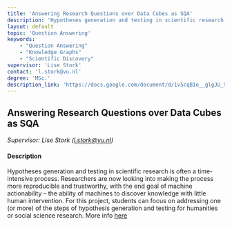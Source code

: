 ```yaml
---
title: 'Answering Research Questions over Data Cubes as SQA'
description: 'Hypotheses generation and testing in scientific research is often a time-intensive process. This project revolves around making the process more reproducible and trustworthy, with the end goal of machine actionability – the ability of machines to discover knowledge with little human intervention. '
layout: default
topic: 'Question Answering'
keywords:
    - "Question Answering"
    - "Knowledge Graphs"
    - "Scientific Discovery"
supervisor: 'Lise Stork'
contact: 'l.stork@vu.nl'
degree: 'MSc.'
description_link: 'https://docs.google.com/document/d/1v5cqB1o__glgJU_9HbvyGVfIQrhfggiZSq3DLffOx2k/edit'
---
```


## Answering Research Questions over Data Cubes as SQA
*Supervisor: Lise Stork (l.stork@vu.nl)*

#### Description
Hypotheses generation and testing in scientific research is often a time-intensive process. 
Researchers are now looking into making the process more reproducible and trustworthy, with the end goal of machine actionability – 
the ability of machines to discover knowledge with little human intervention.
For this project, students can focus on addressing one (or more) of the steps of hypothesis generation and testing for humanities or social science research. 
More info [here](https://docs.google.com/document/d/1v5cqB1o__glgJU_9HbvyGVfIQrhfggiZSq3DLffOx2k/edit)
